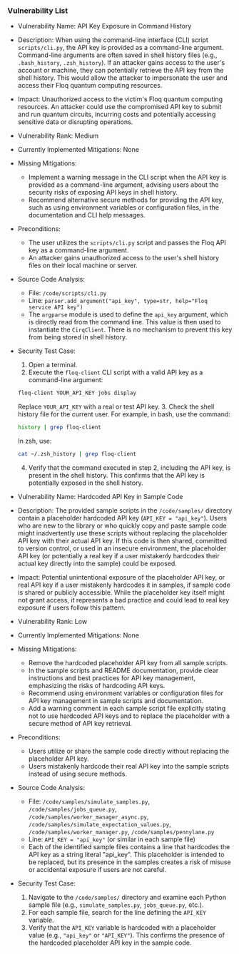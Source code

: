 ### Vulnerability List

- Vulnerability Name: API Key Exposure in Command History
- Description: When using the command-line interface (CLI) script `scripts/cli.py`, the API key is provided as a command-line argument. Command-line arguments are often saved in shell history files (e.g., `.bash_history`, `.zsh_history`). If an attacker gains access to the user's account or machine, they can potentially retrieve the API key from the shell history. This would allow the attacker to impersonate the user and access their Floq quantum computing resources.
- Impact: Unauthorized access to the victim's Floq quantum computing resources. An attacker could use the compromised API key to submit and run quantum circuits, incurring costs and potentially accessing sensitive data or disrupting operations.
- Vulnerability Rank: Medium
- Currently Implemented Mitigations: None
- Missing Mitigations:
    - Implement a warning message in the CLI script when the API key is provided as a command-line argument, advising users about the security risks of exposing API keys in shell history.
    - Recommend alternative secure methods for providing the API key, such as using environment variables or configuration files, in the documentation and CLI help messages.
- Preconditions:
    - The user utilizes the `scripts/cli.py` script and passes the Floq API key as a command-line argument.
    - An attacker gains unauthorized access to the user's shell history files on their local machine or server.
- Source Code Analysis:
    - File: `/code/scripts/cli.py`
    - Line: `parser.add_argument("api_key", type=str, help="Floq service API key")`
    - The `argparse` module is used to define the `api_key` argument, which is directly read from the command line. This value is then used to instantiate the `CirqClient`. There is no mechanism to prevent this key from being stored in shell history.
- Security Test Case:
    1. Open a terminal.
    2. Execute the `floq-client` CLI script with a valid API key as a command-line argument:
    ```bash
    floq-client YOUR_API_KEY jobs display
    ```
    Replace `YOUR_API_KEY` with a real or test API key.
    3. Check the shell history file for the current user. For example, in bash, use the command:
    ```bash
    history | grep floq-client
    ```
    In zsh, use:
    ```bash
    cat ~/.zsh_history | grep floq-client
    ```
    4. Verify that the command executed in step 2, including the API key, is present in the shell history. This confirms that the API key is potentially exposed in the shell history.

- Vulnerability Name: Hardcoded API Key in Sample Code
- Description: The provided sample scripts in the `/code/samples/` directory contain a placeholder hardcoded API key (`API_KEY = "api_key"`). Users who are new to the library or who quickly copy and paste sample code might inadvertently use these scripts without replacing the placeholder API key with their actual API key. If this code is then shared, committed to version control, or used in an insecure environment, the placeholder API key (or potentially a real key if a user mistakenly hardcodes their actual key directly into the sample) could be exposed.
- Impact: Potential unintentional exposure of the placeholder API key, or real API key if a user mistakenly hardcodes it in samples, if sample code is shared or publicly accessible. While the placeholder key itself might not grant access, it represents a bad practice and could lead to real key exposure if users follow this pattern.
- Vulnerability Rank: Low
- Currently Implemented Mitigations: None
- Missing Mitigations:
    - Remove the hardcoded placeholder API key from all sample scripts.
    - In the sample scripts and README documentation, provide clear instructions and best practices for API key management, emphasizing the risks of hardcoding API keys.
    - Recommend using environment variables or configuration files for API key management in sample scripts and documentation.
    - Add a warning comment in each sample script file explicitly stating not to use hardcoded API keys and to replace the placeholder with a secure method of API key retrieval.
- Preconditions:
    - Users utilize or share the sample code directly without replacing the placeholder API key.
    - Users mistakenly hardcode their real API key into the sample scripts instead of using secure methods.
- Source Code Analysis:
    - File: `/code/samples/simulate_samples.py`, `/code/samples/jobs_queue.py`, `/code/samples/worker_manager_async.py`, `/code/samples/simulate_expectation_values.py`, `/code/samples/worker_manager.py`, `/code/samples/pennylane.py`
    - Line: `API_KEY = "api_key"` (or similar in each sample file)
    - Each of the identified sample files contains a line that hardcodes the API key as a string literal "api_key". This placeholder is intended to be replaced, but its presence in the samples creates a risk of misuse or accidental exposure if users are not careful.
- Security Test Case:
    1. Navigate to the `/code/samples/` directory and examine each Python sample file (e.g., `simulate_samples.py`, `jobs_queue.py`, etc.).
    2. For each sample file, search for the line defining the `API_KEY` variable.
    3. Verify that the `API_KEY` variable is hardcoded with a placeholder value (e.g., `"api_key"` or `"API_KEY"`). This confirms the presence of the hardcoded placeholder API key in the sample code.